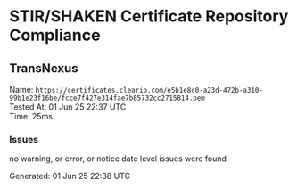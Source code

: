 # STIR/SHAKEN Certificate Repository Compliance

## TransNexus

Name: `https://certificates.clearip.com/e5b1e8c0-a23d-472b-a310-99b1e23f16be/fcce7f427e314fae7b85732cc2715814.pem`\
Tested At: 01 Jun 25 22:37 UTC\
Time: 25ms

### Issues

no warning, or error, or notice date level issues were found

Generated: 01 Jun 25 22:38 UTC